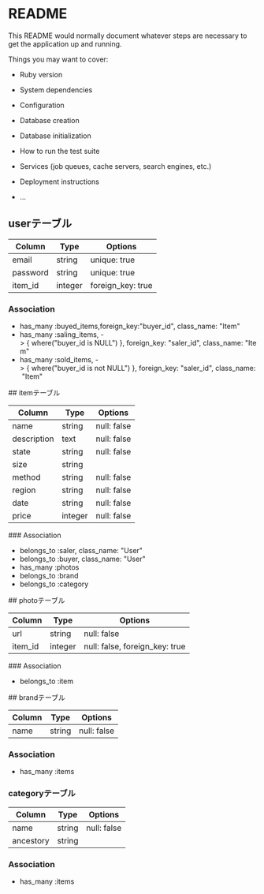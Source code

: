 # README

This README would normally document whatever steps are necessary to get the
application up and running.

Things you may want to cover:

* Ruby version

* System dependencies

* Configuration

* Database creation

* Database initialization

* How to run the test suite

* Services (job queues, cache servers, search engines, etc.)

* Deployment instructions

* ...

## userテーブル 

|Column|Type|Options|
|------|----|-------|
|email|string|unique: true|
|password|string|unique: true|
|item_id|integer|foreign_key: true|

### Association
- has_many :buyed_items,foreign_key:"buyer_id", class_name: "Item"
- has_many :saling_items, -> { where("buyer_id is NULL") }, foreign_key: "saler_id", class_name: "Item"
- has_many :sold_items, -> { where("buyer_id is not NULL") }, foreign_key: "saler_id", class_name: "Item"

## itemテーブル 

|Column|Type|Options|
|------|----|-------|
|name|string|null: false|
|description|text|null: false|
|state|string|null: false|
|size|string| 
|method|string|null: false|
|region|string|null: false|
|date|string|null: false|
|price|integer|null: false|

### Association

- belongs_to :saler, class_name: "User"
- belongs_to :buyer, class_name: "User"
- has_many :photos
- belongs_to :brand
- belongs_to :category

## photoテーブル 

|Column|Type|Options|
|------|----|-------|
|url|string|null: false|
|item_id|integer|null: false, foreign_key: true|

### Association

- belongs_to :item

## brandテーブル

|Column|Type|Options|
|------|----|-------|
|name|string|null: false|

### Association

- has_many :items

### categoryテーブル

|Column|Type|Options|
|------|----|-------|
|name|string|null: false|
|ancestory|string| 

### Association

- has_many :items